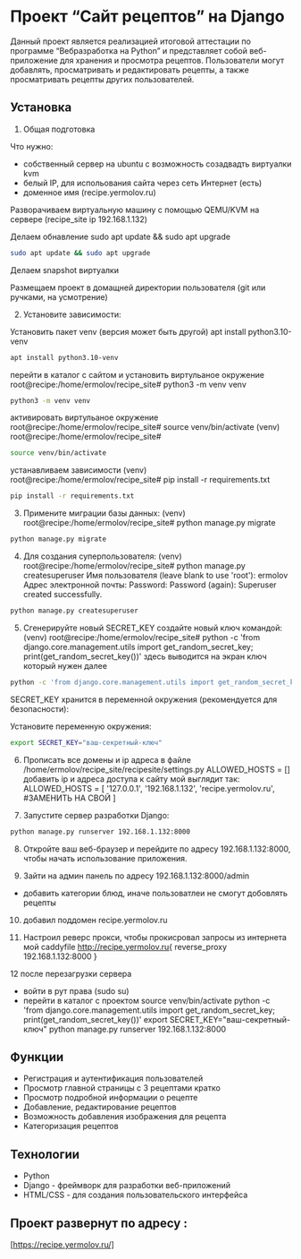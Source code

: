 # Проект “Сайт рецептов” на Django

Данный проект является реализацией итоговой аттестации по программе
“Вебразработка на Python” и представляет собой веб-приложение
для хранения и просмотра рецептов. 
Пользователи могут добавлять, просматривать и редактировать рецепты, 
а также просматривать рецепты других пользователей.

## Установка
1. Общая подготовка

Что нужно:
- собственный сервер на ubuntu с возможность созадвадть виртуалки kvm
- белый IP, для испольования сайта через сеть Интернет (есть)
- доменное имя (recipe.yermolov.ru)

Разворачиваем виртуальную машину с помощью QEMU/KVM на сервере (recipe_site ip 192.168.1.132)


Делаем обнавление sudo apt update && sudo apt upgrade
```bash
sudo apt update && sudo apt upgrade
```

Делаем snapshot виртуалки

Размещаем проект в  домащней директории пользователя (git или ручками, на усмотрение)

2. Установите зависимости:

Установить пакет venv (версия может быть другой)
apt install python3.10-venv 
```bash
apt install python3.10-venv
```

перейти в каталог с сайтом и установить виртульаное окружение
root@recipe:/home/ermolov/recipe_site# python3 -m venv venv
```bash
python3 -m venv venv
```

активировать виртульаное окружение
root@recipe:/home/ermolov/recipe_site# source venv/bin/activate
(venv) root@recipe:/home/ermolov/recipe_site#
```bash
source venv/bin/activate
```

устанавливаем зависимости
(venv) root@recipe:/home/ermolov/recipe_site# pip install -r requirements.txt
```bash
pip install -r requirements.txt
```

3. Примените миграции базы данных:
(venv) root@recipe:/home/ermolov/recipe_site# python manage.py migrate
```bash
python manage.py migrate
```

4. Для создания суперпользователя:
(venv) root@recipe:/home/ermolov/recipe_site# python manage.py createsuperuser
Имя пользователя (leave blank to use 'root'): ermolov
Адрес электронной почты:
Password:
Password (again):
Superuser created successfully.
```bash
python manage.py createsuperuser
```
    
5. Сгенерируйте новый SECRET_KEY
создайте новый ключ командой:
(venv) root@recipe:/home/ermolov/recipe_site# python -c 'from django.core.management.utils import get_random_secret_key; print(get_random_secret_key())'
здесь выводится на экран ключ который нужен далее
```bash
python -c 'from django.core.management.utils import get_random_secret_key; print(get_random_secret_key())'
```
   
SECRET_KEY хранится в переменной окружения (рекомендуется для безопасности):

Установите переменную окружения:
```bash
export SECRET_KEY="ваш-секретный-ключ"
```

6. Прописать все домены и ip адреса
в файле /home/ermolov/recipe_site/recipesite/settings.py
ALLOWED_HOSTS = []
добавить ip и адреса доступа к сайту
мой выглядит так:
ALLOWED_HOSTS = [
    '127.0.0.1',
    '192.168.1.132',
    'recipe.yermolov.ru', #ЗАМЕНИТЬ НА СВОЙ
]

7. Запустите сервер разработки Django:
```bash
python manage.py runserver 192.168.1.132:8000
```

8. Откройте ваш веб-браузер и перейдите по адресу 192.168.1.132:8000, чтобы начать использование приложения.


9. Зайти на админ панель по адресу 192.168.1.132:8000/admin
- добавить категории блюд, иначе пользоватлеи не смогут добовлять рецепты

10. добавил поддомен recipe.yermolov.ru

11. Настроил реверс прокси, чтобы прокисровал запросы из интернета
мой caddyfile
http://recipe.yermolov.ru{
	reverse_proxy 192.168.1.132:8000
}



12 после перезагрузки сервера
- войти в рут права (sudo su)
- перейти в каталог с проектом
source venv/bin/activate
python -c 'from django.core.management.utils import get_random_secret_key; print(get_random_secret_key())'
export SECRET_KEY="ваш-секретный-ключ"
python manage.py runserver 192.168.1.132:8000




## Функции

- Регистрация и аутентификация пользователей
- Просмотр главной страницы с 3 рецептами кратко
- Просмотр подробной информации о рецепте
- Добавление, редактирование рецептов
- Возможность добавления изображения для рецепта
- Категоризация рецептов

## Технологии

- Python
- Django - фреймворк для разработки веб-приложений
- HTML/CSS - для создания пользовательского интерфейса

## Проект развернут по адресу : 

[https://recipe.yermolov.ru/] 
